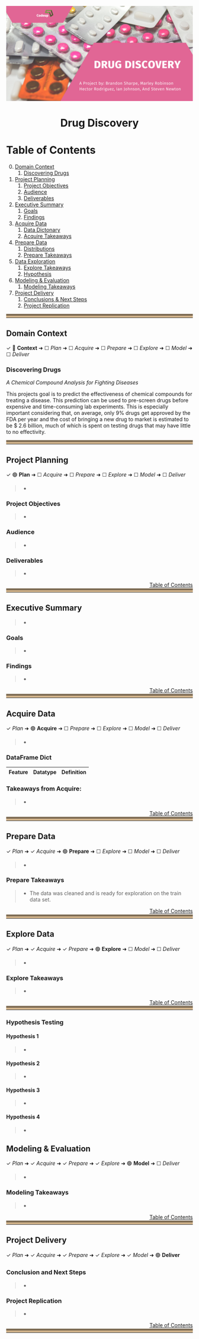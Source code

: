 ![Banner](images/banner.png)

<center><h1>Drug Discovery</center>

<a name ='toc'></a>
# Table of Contents 
0. [Domain Context](#domain_context)
    1. [ Discovering Drugs](#drug_disc)
1. [Project Planning](#project_planning)
    1. [Project Objectives](#project_objectives)
    2. [Audience](#audience)
    3. [Deliverables](#deliverables)
2. [Executive Summary](#exe_sum)
    1. [Goals](#goals)
    2. [Findings](#findings)
3. [Acquire Data](#acquire)
    1. [Data Dictonary](#data_dict)
    2. [Acquire Takeaways](#acquire_takeaways)
4. [Prepare Data](#prep_data)
    1. [Distributions](#distributions)
    2. [Prepare Takeaways](#prepare_takeaways)
5. [Data Exploration](#explore)
    1. [Explore Takeaways](#explore_takeaways)
    2. [Hypothesis](#hypothesis)
6. [Modeling & Evaluation](#modeling)
    1. [Modeling Takeaways](#model_takeaways)
6. [Project Delivery](#delivery)
    1. [Conclusions & Next Steps](#conclusions_next_steps)
    2. [Project Replication](#replication)

<hr style="border-top: 10px groove tan; margin-top: 5px; margin-bottom: 5px"></hr>

<a name='domain_context'></a>
## Domain Context
✓ 🧪 **Context** ➜ ☐ _Plan_ ➜ ☐ _Acquire_ ➜ ☐ _Prepare_ ➜ ☐ _Explore_ ➜ ☐ _Model_ ➜ ☐ _Deliver_

<a name='drug_disc'></a>
### Discovering Drugs
*A Chemical Compound Analysis for Fighting Diseases* 

This projects goal is to predict the effectiveness of chemical compounds for treating a disease. This prediction can be used to pre-screen drugs before expensive and time-consuming lab experiments. This is especially important considering that, on average, only 9% drugs get approved by the FDA per year and the cost of bringing a new drug to market is estimated to be $ 2.6 billion, much of which is spent on testing drugs that may have little to no effectivity.

<hr style="border-top: 10px groove tan; margin-top: 5px; margin-bottom: 5px"></hr>

<a name='project_planning'></a>
## Project Planning
✓ 🟢 **Plan** ➜ ☐ _Acquire_ ➜ ☐ _Prepare_ ➜ ☐ _Explore_ ➜ ☐ _Model_ ➜ ☐ _Deliver_

> -

<a name='project_objectives'></a>
### Project Objectives
> - 

<a name='audience'></a>
### Audience
> - 

<a name='deliverables'></a>
### Deliverables
> - 

<div style="text-align: right"><a href='#toc'>Table of Contents</a></div>
<hr style="border-top: 10px groove tan; margin-top: 1px; margin-bottom: 1px"></hr>

<a name='exe_sum'></a>
## Executive Summary
> -

<a name='goals'></a>
### Goals
> -

<a name='findings'></a>
### Findings
> -

<div style="text-align: right"><a href='#toc'>Table of Contents</a></div>
<hr style="border-top: 10px groove tan; margin-top: 1px; margin-bottom: 1px"></hr>

<a name='acquire'></a>
## Acquire Data
✓ _Plan_ ➜ 🟢 **Acquire** ➜ ☐ _Prepare_ ➜ ☐ _Explore_ ➜ ☐ _Model_ ➜ ☐ _Deliver_

> -

<a name='data_dict'></a>
### DataFrame Dict

| Feature           | Datatype                         | Definition                                                 |
|:------------------|:---------------------------------|:-----------------------------------------------------------|

<a name='acquire_takeaways'></a>
### Takeaways from Acquire:
> -

<div style="text-align: right"><a href='#toc'>Table of Contents</a></div>
<hr style="border-top: 10px groove tan; margin-top: 1px; margin-bottom: 1px"></hr>

<a name='prep_data'></a>
## Prepare Data
✓ _Plan_ ➜ ✓ _Acquire_ ➜ 🟢 **Prepare** ➜ ☐ _Explore_ ➜ ☐ _Model_ ➜ ☐ _Deliver_

> -

<a name='prepare_takeaways'></a>
### Prepare Takeaways
> - The data was cleaned and is ready for exploration on the train data set.

<div style="text-align: right"><a href='#toc'>Table of Contents</a></div>
<hr style="border-top: 10px groove tan; margin-top: 1px; margin-bottom: 1px"></hr>

<a name='explore'></a>
## Explore Data
✓ _Plan_ ➜ ✓ _Acquire_ ➜ ✓ _Prepare_ ➜ 🟢 **Explore** ➜ ☐ _Model_ ➜ ☐ _Deliver_

> -

<a name='explore_takeaways'></a>
### Explore Takeaways
> -

<div style="text-align: right"><a href='#toc'>Table of Contents</a></div>
<hr style="border-top: 10px groove tan; margin-top: 1px; margin-bottom: 1px"></hr>

<a name='hypothesis'></a>
### Hypothesis Testing

#### Hypothesis 1
> -

#### Hypothesis 2
> -

#### Hypothesis 3
> - 

#### Hypothesis 4
> -

<a name='modeling'></a>
## Modeling & Evaluation
✓ _Plan_ ➜ ✓ _Acquire_ ➜ ✓ _Prepare_ ➜ ✓ _Explore_ ➜ 🟢 **Model** ➜ ☐ _Deliver_

> -

<a name='model_takeaways'></a>
### Modeling Takeaways
> -

<div style="text-align: right"><a href='#toc'>Table of Contents</a></div>
<hr style="border-top: 10px groove tan; margin-top: 1px; margin-bottom: 1px"></hr>

<a name='delivery'></a>
## Project Delivery
✓ _Plan_ ➜ ✓ _Acquire_ ➜ ✓ _Prepare_ ➜ ✓ _Explore_ ➜ ✓ _Model_ ➜ 🟢 **Deliver**

<a name='conclusions_next_steps'></a>
### Conclusion and Next Steps
> -

<a name='replication'></a>
### Project Replication
> -

<div style="text-align: right"><a href='#toc'>Table of Contents</a></div>
<hr style="border-top: 10px groove tan; margin-top: 1px; margin-bottom: 1px"></hr>